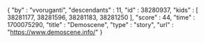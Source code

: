 {
  "by" : "vvoruganti",
  "descendants" : 11,
  "id" : 38280937,
  "kids" : [ 38281177, 38281596, 38281183, 38281250 ],
  "score" : 44,
  "time" : 1700075290,
  "title" : "Demoscene",
  "type" : "story",
  "url" : "https://www.demoscene.info/"
}
